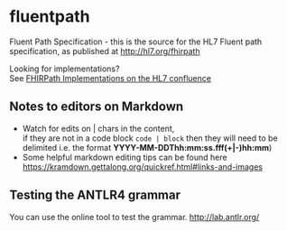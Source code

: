 # fluentpath

Fluent Path Specification - this is the source for the HL7 Fluent path specification, as published at http://hl7.org/fhirpath

Looking for implementations?<br/>
See [FHIRPath Implementations on the HL7 confluence](https://confluence.hl7.org/display/FHIRI/FHIRPath+Implementations)

## Notes to editors on Markdown
* Watch for edits on | chars in the content,<br/> if they are not in a code block `code | block` then they will need to be delimited i.e. the format **YYYY-MM-DDThh:mm:ss.fff(+\|-)hh:mm**)
* Some helpful markdown editing tips can be found here https://kramdown.gettalong.org/quickref.html#links-and-images

## Testing the ANTLR4 grammar
You can use the online tool to test the grammar.
http://lab.antlr.org/
